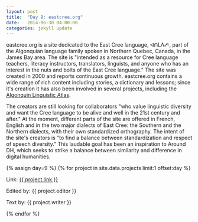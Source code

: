```yaml
---
layout: post
title:  "Day 9: eastcree.org"
date:   2014-06-30 04:00:00
categories: jekyll update
---
```


eastcree.org is a site dedicated to the East Cree language, ᐊᑎᒫᐲᓯᒻ, part of the Algonquian language family spoken in Northern Quebec, Canada, in the James Bay area. The site is "intended as a resource for Cree language teachers, literacy instructors, translators, linguists, and anyone who has an interest in the nuts and bolts of the East Cree language." The site was created in 2000 and reports continuous growth. eastcree.org contains a wide range of rich content including stories, a dictionary and lessons; since it's creation it has also been involved in several projects, including the [Algonquin Linguistic Atlas](http://www.atlas-ling.ca/). 

The creators are still looking for collaborators "who value linguistic diversity and want the Cree language to be alive and well in the 21st century and after." At the moment, different parts of the site are offered in French, English and in the two major dialects of East Cree: the Southern and the Northern dialects, with their own standardized orthography. The intent of the site's creators is "to find a balance between standardization and respect of speech diversity." This laudable goal has been an inspiration to Around DH, which seeks to strike a balance between similarity and difference in digital humanities. 
 


<!-- Remember to assign the day -->
{% assign day=9 %}
{% for project in site.data.projects limit:1 offset:day %}
<p>Link: <a href="{{ project.link }}">{{ project.link }}</a></p>
<p>Edited by: {{ project.editor }}</p>
<p>Text by: {{ project.writer }}</p>
{% endfor %}
